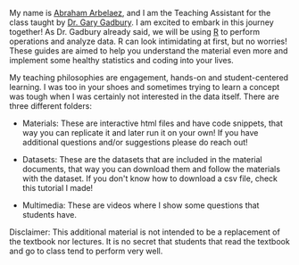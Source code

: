 My name is [Abraham Arbelaez](https://abraham-arbelaez.github.io/), and I am the Teaching Assistant for the class taught by [Dr. Gary Gadbury](https://www.k-state.edu/stats/about/people/gadbury.html). I am excited to embark 
in this journey together! As Dr. Gadbury already said, we will be using [R](https://www.r-project.org/about.html) to perform operations and analyze data. R can look intimidating at first, but no worries! These guides 
are aimed to help you understand the material even more and implement some healthy statistics and coding into your lives.

My teaching philosophies are engagement, hands-on and student-centered learning. I was too in your shoes and sometimes trying to learn a concept was tough when I was certainly not interested in the data itself. 
There are three different folders:

- Materials: These are interactive html files and have code snippets, that way you can replicate it and later run it on your own! If you have additional questions and/or suggestions please do reach out!

- Datasets: These are the datasets that are included in the material documents, that way you can download them and follow the materials with the dataset. If you don't know how to download a csv file, check this tutorial
I made!

- Multimedia: These are videos where I show some questions that students have.
 
Disclaimer: This additional material is not intended to be a replacement of the textbook nor lectures. It is no secret that students that read the textbook and go to class tend to perform very well.  
